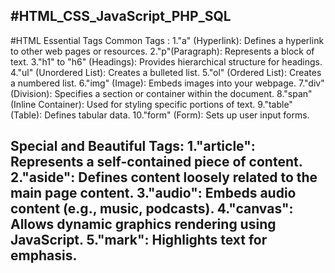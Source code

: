 #HTML_CSS_JavaScript_PHP_SQL 
-----------------------------------------------------------------------------
#HTML Essential Tags 
Common Tags :
1."a" (Hyperlink): Defines a hyperlink to other web pages or resources.
2."p"(Paragraph): Represents a block of text.
3."h1" to "h6" (Headings): Provides hierarchical structure for headings.
4."ul" (Unordered List): Creates a bulleted list.
5."ol" (Ordered List): Creates a numbered list.
6."img" (Image): Embeds images into your webpage.
7."div" (Division): Specifies a section or container within the document.
8."span" (Inline Container): Used for styling specific portions of text.
9."table" (Table): Defines tabular data.
10."form" (Form): Sets up user input forms.
  
Special and Beautiful Tags:
1."article": Represents a self-contained piece of content.
2."aside": Defines content loosely related to the main page content.
3."audio": Embeds audio content (e.g., music, podcasts).
4."canvas": Allows dynamic graphics rendering using JavaScript.
5."mark": Highlights text for emphasis.
-----------------------------------------------------------------------------

